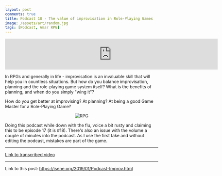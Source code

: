 ```yaml
---
layout: post
comments: true
title: Podcast 18 - The value of improvisation in Role-Playing Games
image: /assets/art/random.jpg
tags: [Podcast, Amar RPG]
---
```

<center><iframe src="https://anchor.fm/isene/embed/episodes/Episode-18-1754---The-value-of-improvisation-in-Role-Playing-Games-e2sdlq" height="102px" width="700px" frameborder="0" scrolling="no"></iframe></center>

In RPGs and generally in life - improvisation is an invaluable skill that will help you in countless situations. But how do you balance improvisation, planning and the role-playing game system itself? What is the benefits of planning, and when do you simply "wing it"?

How do you get better at improvising? At planning? At being a good Game Master for a Role-Playing Game?

<center><img src="https://isene.org/assets/posts/improv.jpg" alt="RPG" /></center>

Doing this podcast while down with the flu, voice a bit rusty and claiming this to be episode 17 (it is #18). There's also an issue with the volume a couple of minutes into the podcast. As I use the first take and without editing the podcast, mistakes are part of the game.

---
[Link to transcribed video](https://youtu.be/3ol3uBffbG4)

---
Link to this post: <https://isene.org/2019/01/Podcast-Improv.html>
